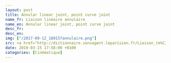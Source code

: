 ```yaml
---
layout: post
title: Annular linear joint, point curve joint
name_fr: Liaison linéaire annulaire
name_en: Annular linear joint, point curve joint
desc_fr: 
desc_en: 
img: ["/2017-09-12_180157annulaire.png"]
src: <a href="http://dictionnaire.sensagent.leparisien.fr/Liaison_(m%C3%A9canique)/fr-fr/#Mod.C3.A9lisation_anglo-saxonne" target="new">Source</a>
date: 2019-03-15 17:58:00 +0100
categories: [Cinématique]
---
```

